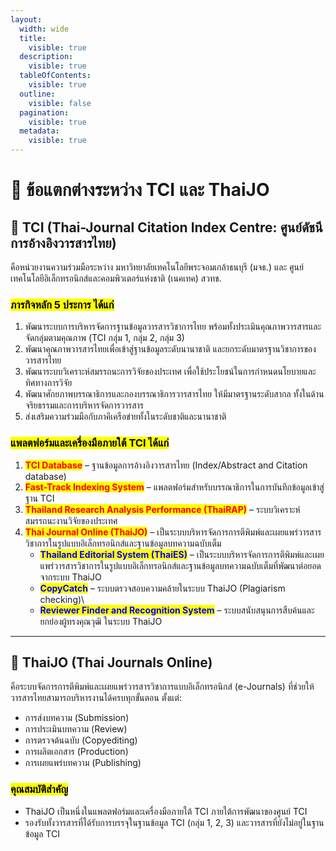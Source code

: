 ```yaml
---
layout:
  width: wide
  title:
    visible: true
  description:
    visible: true
  tableOfContents:
    visible: true
  outline:
    visible: false
  pagination:
    visible: true
  metadata:
    visible: true
---
```


# 🔄 ข้อแตกต่างระหว่าง TCI และ ThaiJO

## 🔹 TCI (Thai-Journal Citation Index Centre: ศูนย์ดัชนีการอ้างอิงวารสารไทย)

คือหน่วยงานความร่วมมือระหว่าง มหาวิทยาลัยเทคโนโลยีพระจอมเกล้าธนบุรี (มจธ.) และ ศูนย์เทคโนโลยีอิเล็กทรอนิกส์และคอมพิวเตอร์แห่งชาติ (เนคเทค) สวทช.

### <mark style="color:$success;">**ภารกิจหลัก 5 ประการ ได้แก่**</mark>

1. พัฒนาระบบการบริหารจัดการฐานข้อมูลวารสารวิชาการไทย พร้อมทั้งประเมินคุณภาพวารสารและจัดกลุ่มตามคุณภาพ (TCI กลุ่ม 1, กลุ่ม 2, กลุ่ม 3)
2. พัฒนาคุณภาพวารสารไทยเพื่อเข้าสู่ฐานข้อมูลระดับนานาชาติ และยกระดับมาตรฐานวิชาการของวารสารไทย
3. พัฒนาระบบวิเคราะห์สมรรถนะการวิจัยของประเทศ เพื่อใช้ประโยชน์ในการกำหนดนโยบายและทิศทางการวิจัย
4. พัฒนาศักยภาพบรรณาธิการและกองบรรณาธิการวารสารไทย ให้มีมาตรฐานระดับสากล ทั้งในด้านจริยธรรมและการบริหารจัดการวารสาร
5. ส่งเสริมความร่วมมือกับภาคีเครือข่ายทั้งในระดับชาติและนานาชาติ

### <mark style="color:$success;">**แพลตฟอร์มและเครื่องมือภายใต้ TCI ได้แก่**</mark>

1. <mark style="color:red;">**TCI Database**</mark> – ฐานข้อมูลการอ้างอิงวารสารไทย (Index/Abstract and Citation database)
2. <mark style="color:red;">**Fast-Track Indexing System**</mark> – แพลตฟอร์มสำหรับบรรณาธิการในการบันทึกข้อมูลเข้าสู่ฐาน TCI
3. <mark style="color:red;">**Thailand Research Analysis Performance (ThaiRAP)**</mark> – ระบบวิเคราะห์สมรรถนะงานวิจัยของประเทศ
4. <mark style="color:red;">**Thai Journal Online (ThaiJO)**</mark> – เป็นระบบบริหารจัดการการตีพิมพ์และเผยแพร่วารสารวิชาการในรูปแบบอิเล็กทรอนิกส์และฐานข้อมูลบทความฉบับเต็ม
   * <mark style="color:blue;">**Thailand Editorial System (ThaiES)**</mark> – เป็นระบบบริหารจัดการการตีพิมพ์และเผยแพร่วารสารวิชาการในรูปแบบอิเล็กทรอนิกส์และฐานข้อมูลบทความฉบับเต็มที่พัฒนาต่อยอดจากระบบ ThaiJO
   * <mark style="color:blue;">**CopyCatch**</mark> – ระบบตรวจสอบความคล้ายในระบบ ThaiJO (Plagiarism checking)\\
   * <mark style="color:blue;">**Reviewer Finder and Recognition System**</mark> – ระบบสนับสนุนการสืบค้นและยกย่องผู้ทรงคุณวุฒิ ในระบบ ThaiJO

***

## 🔹 ThaiJO (Thai Journals Online)

คือระบบจัดการการตีพิมพ์และเผยแพร่วารสารวิชาการแบบอิเล็กทรอนิกส์ (e-Journals) ที่ช่วยให้วารสารไทยสามารถบริหารงานได้ครบทุกขั้นตอน ตั้งแต่:

* การส่งบทความ (Submission)
* การประเมินบทความ (Review)
* การตรวจต้นฉบับ (Copyediting)
* การผลิตเอกสาร (Production)
* การเผยแพร่บทความ (Publishing)

### <mark style="color:$success;">**คุณสมบัติสำคัญ**</mark>

* ThaiJO เป็นหนึ่งในแพลตฟอร์มและเครื่องมือภายใต้ TCI ภายใต้การพัฒนาของศูนย์ TCI
* รองรับทั้งวารสารที่ได้รับการบรรจุในฐานข้อมูล TCI (กลุ่ม 1, 2, 3) และวารสารที่ยังไม่อยู่ในฐานข้อมูล TCI
